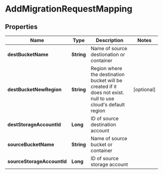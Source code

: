 
# AddMigrationRequestMapping

## Properties
Name | Type | Description | Notes
------------ | ------------- | ------------- | -------------
**destBucketName** | **String** | Name of source destionation or container | 
**destBucketNewRegion** | **String** | Region where the destination bucket will be created if it does not exist. null to use cloud&#39;s default region |  [optional]
**destStorageAccountId** | **Long** | ID of source destination account | 
**sourceBucketName** | **String** | Name of source bucket or container | 
**sourceStorageAccountId** | **Long** | ID of source storage account | 



